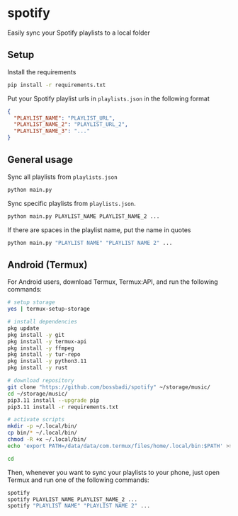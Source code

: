 # spotify

Easily sync your Spotify playlists to a local folder

## Setup

Install the requirements

```bash
pip install -r requirements.txt
```

Put your Spotify playlist urls in `playlists.json` in the following format

```json
{
  "PLAYLIST_NAME": "PLAYLIST_URL",
  "PLAYLIST_NAME_2": "PLAYLIST_URL_2",
  "PLAYLIST_NAME_3": "..."
}
```

## General usage

Sync all playlists from `playlists.json`

```bash
python main.py
```

Sync specific playlists from `playlists.json`.

```bash
python main.py PLAYLIST_NAME PLAYLIST_NAME_2 ...
```

If there are spaces in the playlist name, put the name in quotes

```bash
python main.py "PLAYLIST NAME" "PLAYLIST NAME 2" ...
```

## Android (Termux)

For Android users, download Termux, Termux:API, and run the following commands:

```bash
# setup storage
yes | termux-setup-storage

# install dependencies
pkg update
pkg install -y git
pkg install -y termux-api
pkg install -y ffmpeg
pkg install -y tur-repo
pkg install -y python3.11
pkg install -y rust

# download repository
git clone "https://github.com/bossbadi/spotify" ~/storage/music/
cd ~/storage/music/
pip3.11 install --upgrade pip
pip3.11 install -r requirements.txt

# activate scripts
mkdir -p ~/.local/bin/
cp bin/* ~/.local/bin/
chmod -R +x ~/.local/bin/
echo 'export PATH=/data/data/com.termux/files/home/.local/bin:$PATH' >> ~/.bashrc

cd
```

Then, whenever you want to sync your playlists to your phone, just open Termux and run one of the following commands:

```bash
spotify
spotify PLAYLIST_NAME PLAYLIST_NAME_2 ...
spotify "PLAYLIST NAME" "PLAYLIST NAME 2" ...
```

